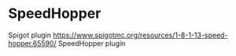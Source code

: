 # SpeedHopper
Spigot plugin https://www.spigotmc.org/resources/1-8-1-13-speed-hopper.65590/
SpeedHopper plugin
